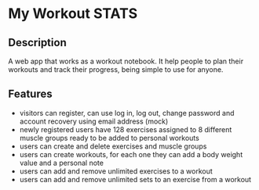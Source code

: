 # My Workout STATS 


## Description
A web app that works as a workout notebook. It help people to plan their workouts and track their progress, being simple to use for anyone.


## Features
- visitors can register, can use log in, log out, change password and account recovery using email address (mock)
- newly registered users have 128 exercises assigned to 8 different muscle groups ready to be added to personal workouts
- users can create and delete exercises and muscle groups
- users can create workouts, for each one they can add a body weight value and a personal note
- users can add and remove unlimited exercises to a workout
- users can add and remove unlimited sets to an exercise from a workout